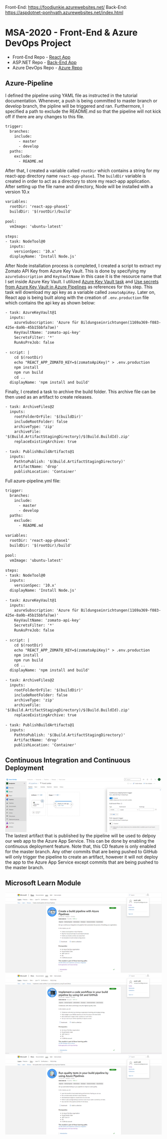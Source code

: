 Front-End: https://foodjunkie.azurewebsites.net/
Back-End: https://aspdotnet-ponhvath.azurewebsites.net/index.html

# MSA-2020 - Front-End & Azure DevOps Project

- Front-End Repo - [React App](https://github.com/vBoBv/MSA-Phase1-FullStackProject/tree/master/react-app-phase1)
- ASP.NET Repo - [Back-End App](https://github.com/vBoBv/MSA-Phase1-BackendProject)
- Azure DevOps Repo - [Azure Repo](https://github.com/vBoBv/MSA-Phase1-FullStackProject)

## Azure-Pipeline

I defined the pipeline using YAML file as instructed in the tutorial documentation. Whenever, a push is being committed to master branch or develop branch, the pipline will be triggered and ran. Furthermore, I specified a path to exclude the README.md so that the pipeline will not kick off if there are any changes to this file.

```tsx
trigger:
  branches:
    include:
      - master
      - develop
  paths:
    exclude:
      - README.md
```

After that, I created a variable called `rootDir` which contains a string for my react-app directory name `react-app-phase1`. The `buildDir` variable is created in order to act as a directory to store my react-app application. After setting up the file name and directory, Node will be installed with a version 10.x

```tsx
variables:
  rootDir: 'react-app-phase1'
  buildDir: '$(rootDir)/build'

pool:
  vmImage: 'ubuntu-latest'

steps:
- task: NodeTool@0
  inputs:
    versionSpec: '10.x'
  displayName: 'Install Node.js'
```

After Node installation process is completed, I created a script to extract my Zomato API Key from Azure Key Vault. This is done by specifying my `azureSubscription` and `KeyVaultName` in this case it is the resource name that I set inside Azure Key Vault. I utilized [Azure Key Vault task](https://docs.microsoft.com/en-us/azure/devops/pipelines/tasks/deploy/azure-key-vault?view=azure-devops) and [Use secrets from Azure Key Vault in Azure Pipelines](https://docs.microsoft.com/en-us/azure/devops/pipelines/release/azure-key-vault?view=azure-devops) as references for this step. This task will download my api key as a variable called `zomatoApiKey`. Later on, React app is being built along with the creation of `.env.production` file which contains the api key as shown below:

```tsx
- task: AzureKeyVault@1
  inputs:
    azureSubscription: 'Azure für Bildungseinrichtungen(1169a369-f083-425e-8a9b-45b15bbfa7ae)'
    KeyVaultName: 'zomato-api-key'
    SecretsFilter: '*'
    RunAsPreJob: false

- script: |
    cd $(rootDir)
    echo "REACT_APP_ZOMATO_KEY=$(zomatoApiKey)" > .env.production
    npm install
    npm run build
    cd ..
  displayName: 'npm install and build'
```

Finally, I created a task to archive the build folder. This archive file can be then used as an artifact to create releases.

```tsx
- task: ArchiveFiles@2
  inputs:
    rootFolderOrFile: '$(buildDir)'
    includeRootFolder: false
    archiveType: 'zip'
    archiveFile: '$(Build.ArtifactStagingDirectory)/$(Build.BuildId).zip'
    replaceExistingArchive: true

- task: PublishBuildArtifacts@1
  inputs:
    PathtoPublish: '$(Build.ArtifactStagingDirectory)'
    ArtifactName: 'drop'
    publishLocation: 'Container'
```

Full azure-pipeline.yml file:

```tsx
trigger:
  branches:
    include:
      - master
      - develop
  paths:
    exclude:
      - README.md

variables:
  rootDir: 'react-app-phase1'
  buildDir: '$(rootDir)/build'

pool:
  vmImage: 'ubuntu-latest'

steps:
- task: NodeTool@0
  inputs:
    versionSpec: '10.x'
  displayName: 'Install Node.js'

- task: AzureKeyVault@1
  inputs:
    azureSubscription: 'Azure für Bildungseinrichtungen(1169a369-f083-425e-8a9b-45b15bbfa7ae)'
    KeyVaultName: 'zomato-api-key'
    SecretsFilter: '*'
    RunAsPreJob: false

- script: |
    cd $(rootDir)
    echo "REACT_APP_ZOMATO_KEY=$(zomatoApiKey)" > .env.production
    npm install
    npm run build
    cd ..
  displayName: 'npm install and build'

- task: ArchiveFiles@2
  inputs:
    rootFolderOrFile: '$(buildDir)'
    includeRootFolder: false
    archiveType: 'zip'
    archiveFile: '$(Build.ArtifactStagingDirectory)/$(Build.BuildId).zip'
    replaceExistingArchive: true

- task: PublishBuildArtifacts@1
  inputs:
    PathtoPublish: '$(Build.ArtifactStagingDirectory)'
    ArtifactName: 'drop'
    publishLocation: 'Container'
```

## Continuous Integration and Continuous Deployment

![ciAndCd](devOpsImgs/ciAndCd.PNG)
The lastest artifact that is published by the pipeline will be used to delpoy our web app to the Azure App Service. This can be done by enabling the continuous deployment feature. Note that, this CD feature is only enabled for the master branch. Any other commits that are being pushed to GitHub will only trigger the pipeline to create an artifact, however it will not deploy the app to the Azure App Service except commits that are being pushed to the master branch.

## Microsoft Learn Module

![Module 1](devOpsImgs/2.PNG)
![Module 2](devOpsImgs/3.PNG)
![Module 3](devOpsImgs/4.PNG)
